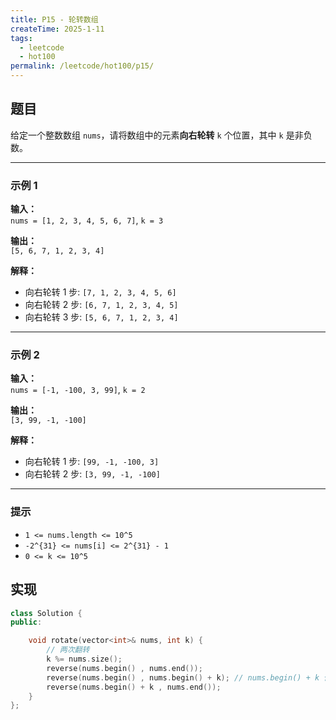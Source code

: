 ```yaml
---
title: P15 - 轮转数组
createTime: 2025-1-11
tags:
  - leetcode
  - hot100
permalink: /leetcode/hot100/p15/
---
```


## 题目

给定一个整数数组 `nums`，请将数组中的元素**向右轮转** `k` 个位置，其中 `k` 是非负数。

---

### 示例 1

**输入：**  
`nums = [1, 2, 3, 4, 5, 6, 7]`, `k = 3`

**输出：**  
`[5, 6, 7, 1, 2, 3, 4]`

**解释：**  
- 向右轮转 1 步: `[7, 1, 2, 3, 4, 5, 6]`  
- 向右轮转 2 步: `[6, 7, 1, 2, 3, 4, 5]`  
- 向右轮转 3 步: `[5, 6, 7, 1, 2, 3, 4]`  

---

### 示例 2

**输入：**  
`nums = [-1, -100, 3, 99]`, `k = 2`

**输出：**  
`[3, 99, -1, -100]`

**解释：**  
- 向右轮转 1 步: `[99, -1, -100, 3]`  
- 向右轮转 2 步: `[3, 99, -1, -100]`  

---

### 提示

- `1 <= nums.length <= 10^5`  
- `-2^{31} <= nums[i] <= 2^{31} - 1`  
- `0 <= k <= 10^5`  


## 实现

```cpp
class Solution {
public:

    void rotate(vector<int>& nums, int k) {
	    // 两次翻转
        k %= nums.size();
        reverse(nums.begin() , nums.end());
        reverse(nums.begin() , nums.begin() + k); // nums.begin() + k 位置取 不到
        reverse(nums.begin() + k , nums.end());
    }
};
```